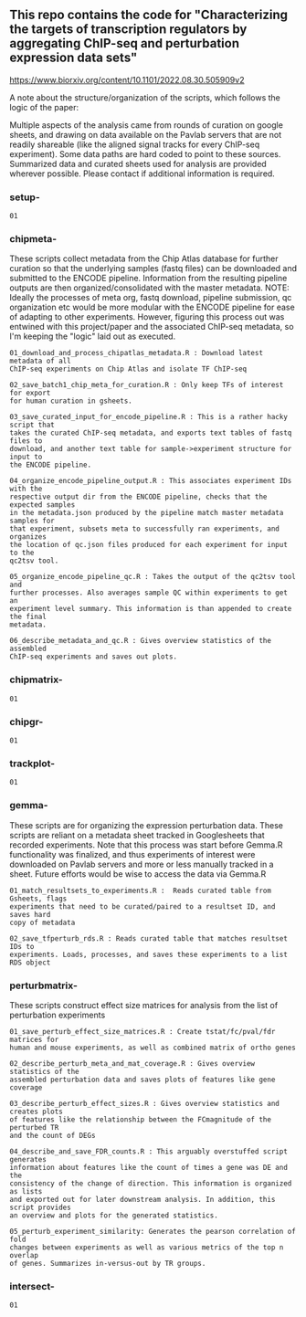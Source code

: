 ## This repo contains the code for "Characterizing the targets of transcription regulators by aggregating ChIP-seq and perturbation expression data sets"
https://www.biorxiv.org/content/10.1101/2022.08.30.505909v2


A note about the structure/organization of the scripts, which follows the logic of the paper:

Multiple aspects of the analysis came from rounds of curation on google sheets, and drawing on data
available on the Pavlab servers that are not readily shareable (like the aligned signal tracks
for every ChIP-seq experiment). Some data paths are hard coded to point to these sources. Summarized 
data and curated sheets used for analysis are provided wherever possible. Please contact if additional 
information is required.


### setup-

````
01
````


### chipmeta-
These scripts collect metadata from the Chip Atlas database for further curation
so that the underlying samples (fastq files) can be downloaded and submitted
to the ENCODE pipeline. Information from the resulting pipeline outputs are then
organized/consolidated with the master metadata. 
NOTE: Ideally the processes of meta org, fastq download, pipeline submission, qc
organization etc would be more modular with the ENCODE pipeline for ease of
adapting to other experiments. However, figuring this process out was entwined 
with this project/paper and the associated ChIP-seq metadata, so I'm keeping the 
"logic" laid out as executed.

```
01_download_and_process_chipatlas_metadata.R : Download latest metadata of all
ChIP-seq experiments on Chip Atlas and isolate TF ChIP-seq

02_save_batch1_chip_meta_for_curation.R : Only keep TFs of interest for export
for human curation in gsheets.

03_save_curated_input_for_encode_pipeline.R : This is a rather hacky script that
takes the curated ChIP-seq metadata, and exports text tables of fastq files to
download, and another text table for sample->experiment structure for input to
the ENCODE pipeline. 

04_organize_encode_pipeline_output.R : This associates experiment IDs with the
respective output dir from the ENCODE pipeline, checks that the expected samples
in the metadata.json produced by the pipeline match master metadata samples for
that experiment, subsets meta to successfully ran experiments, and organizes
the location of qc.json files produced for each experiment for input to the 
qc2tsv tool.

05_organize_encode_pipeline_qc.R : Takes the output of the qc2tsv tool and 
further processes. Also averages sample QC within experiments to get an 
experiment level summary. This information is than appended to create the final
metadata.

06_describe_metadata_and_qc.R : Gives overview statistics of the assembled
ChIP-seq experiments and saves out plots.
```

### chipmatrix-

```
01
```

### chipgr-

```
01
```

### trackplot-

```
01
````

### gemma-
These scripts are for organizing the expression perturbation data. These scripts
are reliant on a metadata sheet tracked in Googlesheets that recorded 
experiments. Note that this process was start before Gemma.R functionality was 
finalized, and thus experiments of interest were downloaded on Pavlab servers 
and more or less manually tracked in a sheet. Future efforts would be wise to 
access the data via Gemma.R

```
01_match_resultsets_to_experiments.R :  Reads curated table from Gsheets, flags
experiments that need to be curated/paired to a resultset ID, and saves hard
copy of metadata

02_save_tfperturb_rds.R : Reads curated table that matches resultset IDs to 
experiments. Loads, processes, and saves these experiments to a list RDS object
```

### perturbmatrix-
These scripts construct effect size matrices for analysis from the list of
perturbation experiments 

```
01_save_perturb_effect_size_matrices.R : Create tstat/fc/pval/fdr matrices for
human and mouse experiments, as well as combined matrix of ortho genes

02_describe_perturb_meta_and_mat_coverage.R : Gives overview statistics of the
assembled perturbation data and saves plots of features like gene coverage

03_describe_perturb_effect_sizes.R : Gives overview statistics and creates plots
of features like the relationship between the FCmagnitude of the perturbed TR 
and the count of DEGs

04_describe_and_save_FDR_counts.R : This arguably overstuffed script generates
information about features like the count of times a gene was DE and the 
consistency of the change of direction. This information is organized as lists
and exported out for later downstream analysis. In addition, this script provides
an overview and plots for the generated statistics.

05_perturb_experiment_similarity: Generates the pearson correlation of fold
changes between experiments as well as various metrics of the top n overlap
of genes. Summarizes in-versus-out by TR groups.
```

### intersect-
```
01
```
